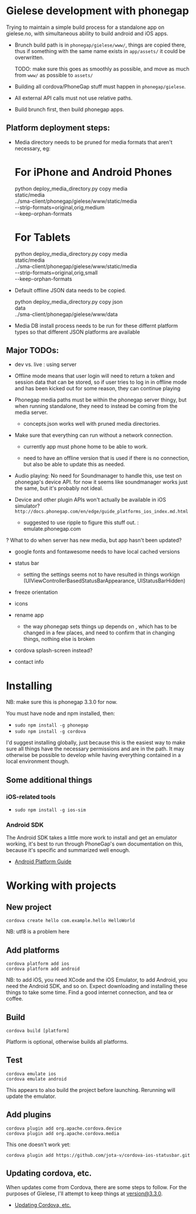 # Gielese development with phonegap

Trying to maintain a simple build process for a standalone app on gielese.no,
with simultaneous ability to build android and iOS apps.

 * Brunch build path is in `phonegap/gielese/www/`, things are copied there, thus
   if something with the same name exists in `app/assets/` it could be
   overwritten. 
   
   TODO: make sure this goes as smoothly as possible, and move as much from `www/`
   as possible to `assets/`

 * Building all cordova/PhoneGap stuff must happen in `phonegap/gielese`.

 * All external API calls must not use relative paths.

 * Build brunch first, then build phonegap apps.

## Platform deployment steps: 

 * Media directory needs to be pruned for media formats that aren't necessary,
    eg:

    # For iPhone and Android Phones

    python deploy_media_directory.py copy media \
            static/media \
            ../sma-client/phonegap/gielese/www/static/media \
            --strip-formats=original,orig,medium \
            --keep-orphan-formats

    # For Tablets

    python deploy_media_directory.py copy media \
            static/media \
            ../sma-client/phonegap/gielese/www/static/media \
            --strip-formats=original,orig,small \
            --keep-orphan-formats

 * Default offline JSON data needs to be copied.

    python deploy_media_directory.py copy json \
            data \
            ../sma-client/phonegap/gielese/www/data

 * Media DB install process needs to be run for these differnt platform types
   so that different JSON platforms are available

## Major TODOs:

 * dev vs. live : using server

 * Offline mode means that user login will need to return a token and session data
   that can be stored, so if user tries to log in in offline mode and has been
   kicked out for some reason, they can continue playing

 * Phonegap media paths must be within the phonegap server thingy, but when
   running standalone, they need to instead be coming from the media server.

    - concepts.json works well with pruned media directories.

 * Make sure that everything can run without a network connection.

    - currently app must phone home to be able to work.

    - need to have an offline version that is used if there is no connection,
      but also be able to update this as needed.

 * Audio playing: No need for Soundmanager to handle this, use test on
   phonegap's device API. for now it seems like soundmanager works just the
   same, but it's probably not ideal.

 * Device and other plugin APIs won't actually be available in iOS simulator? 
   `http://docs.phonegap.com/en/edge/guide_platforms_ios_index.md.html`

    - suggested to use ripple to figure this stuff out. : emulate.phonegap.com

 ? What to do when server has new media, but app hasn't been updated? 

 * google fonts and fontawesome needs to have local cached versions

 * status bar
   - setting the settings seems not to have resulted in things workign
     (UIViewControllerBasedStatusBarAppearance, UIStatusBarHidden)

 * freeze orientation

 * icons 

 * rename app
   - the way phonegap sets things up depends on <widget> <name>, which has to
   	 be changed in a few places, and need to confirm that in changing things,
   	 nothing else is broken

 * cordova splash-screen instead? 

 * contact info

# Installing

NB: make sure this is phonegap 3.3.0 for now.

You must have node and npm installed, then: 

 * `sudo npm install -g phonegap`
 * `sudo npm install -g cordova`

I'd suggest installing globally, just because this is the easiest way to make
sure all things have the necessary permissions and are in the path. It may
otherwise be possible to develop while having everything contained in a local
environment though.

## Some additional things

### iOS-related tools

 * `sudo npm install -g ios-sim`

### Android SDK

The Android SDK takes a little more work to install and get an emulator
working, it's best to run through PhoneGap's own documentation on this, because
it's specific and summarized well enough.

 * [Android Platform Guide][androidinstall]
 
 [androidinstall]: http://docs.phonegap.com/en/3.3.0/guide_platforms_android_index.md.html#Android%20Platform%20Guide

# Working with projects

## New project

    cordova create hello com.example.hello HelloWorld

NB: utf8 is a problem here

## Add platforms
    
    cordova platform add ios
    cordova platform add android

NB: to add iOS, you need XCode and the iOS Emulator, to add Android, you need
the Android SDK, and so on. Expect downloading and installing these things to
take some time. Find a good internet connection, and tea or coffee.

## Build

    cordova build [platform]

Platform is optional, otherwise builds all platforms.

## Test

    cordova emulate ios
    cordova emulate android

This appears to also build the project before launching. Rerunning will
update the emulator.

## Add plugins

    cordova plugin add org.apache.cordova.device
    cordova plugin add org.apache.cordova.media

This one doesn't work yet: 

    cordova plugin add https://github.com/jota-v/cordova-ios-statusbar.git

## Updating cordova, etc.

When updates come from Cordova, there are some steps to follow. For the
purposes of Gïelese, I'll attempt to keep things at version@3.3.0.

 * [Updating Cordova, etc.][updating]

  [updating]: http://docs.phonegap.com/en/3.3.0/guide_cli_index.md.html#The%20Command-Line%20Interface

